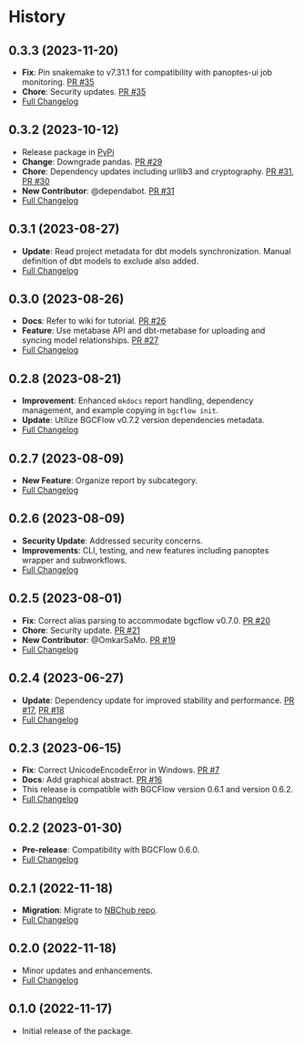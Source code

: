 # History

## 0.3.3 (2023-11-20)
- **Fix**: Pin snakemake to v7.31.1 for compatibility with panoptes-ui job monitoring. [PR #35](https://github.com/NBChub/bgcflow_wrapper/pull/35)
- **Chore**: Security updates. [PR #35](https://github.com/NBChub/bgcflow_wrapper/pull/35)
- [Full Changelog](https://github.com/NBChub/bgcflow_wrapper/compare/v0.3.2...v0.3.3)

## 0.3.2 (2023-10-12)
- Release package in [PyPi](https://pypi.org/project/bgcflow_wrapper)
- **Change**: Downgrade pandas. [PR #29](https://github.com/NBChub/bgcflow_wrapper/pull/29)
- **Chore**: Dependency updates including urllib3 and cryptography. [PR #31](https://github.com/NBChub/bgcflow_wrapper/pull/31), [PR #30](https://github.com/NBChub/bgcflow_wrapper/pull/30)
- **New Contributor**: @dependabot. [PR #31](https://github.com/NBChub/bgcflow_wrapper/pull/31)
- [Full Changelog](https://github.com/NBChub/bgcflow_wrapper/compare/v0.3.1...v0.3.2)

## 0.3.1 (2023-08-27)
- **Update**: Read project metadata for dbt models synchronization. Manual definition of dbt models to exclude also added.
- [Full Changelog](https://github.com/NBChub/bgcflow_wrapper/compare/v0.3.0...v0.3.1)

## 0.3.0 (2023-08-26)
- **Docs**: Refer to wiki for tutorial. [PR #26](https://github.com/NBChub/bgcflow_wrapper/pull/26)
- **Feature**: Use metabase API and dbt-metabase for uploading and syncing model relationships. [PR #27](https://github.com/NBChub/bgcflow_wrapper/pull/27)
- [Full Changelog](https://github.com/NBChub/bgcflow_wrapper/compare/v0.2.8...v0.3.0)

## 0.2.8 (2023-08-21)
- **Improvement**: Enhanced `mkdocs` report handling, dependency management, and example copying in `bgcflow init`.
- **Update**: Utilize BGCFlow v0.7.2 version dependencies metadata.
- [Full Changelog](https://github.com/NBChub/bgcflow_wrapper/compare/v0.2.7...v0.2.8)

## 0.2.7 (2023-08-09)
- **New Feature**: Organize report by subcategory.
- [Full Changelog](https://github.com/NBChub/bgcflow_wrapper/compare/v0.2.6...v0.2.7)

## 0.2.6 (2023-08-09)
- **Security Update**: Addressed security concerns.
- **Improvements**: CLI, testing, and new features including panoptes wrapper and subworkflows.
- [Full Changelog](https://github.com/NBChub/bgcflow_wrapper/compare/v0.2.5...v0.2.6)

## 0.2.5 (2023-08-01)
- **Fix**: Correct alias parsing to accommodate bgcflow v0.7.0. [PR #20](https://github.com/NBChub/bgcflow_wrapper/pull/20)
- **Chore**: Security update. [PR #21](https://github.com/NBChub/bgcflow_wrapper/pull/21)
- **New Contributor**: @OmkarSaMo. [PR #19](https://github.com/NBChub/bgcflow_wrapper/pull/19)
- [Full Changelog](https://github.com/NBChub/bgcflow_wrapper/compare/v0.2.4...v0.2.5)

## 0.2.4 (2023-06-27)
- **Update**: Dependency update for improved stability and performance. [PR #17](https://github.com/NBChub/bgcflow_wrapper/pull/17), [PR #18](https://github.com/NBChub/bgcflow_wrapper/pull/18)
- [Full Changelog](https://github.com/NBChub/bgcflow_wrapper/compare/v0.2.3...v0.2.4)

## 0.2.3 (2023-06-15)
- **Fix**: Correct UnicodeEncodeError in Windows. [PR #7](https://github.com/NBChub/bgcflow_wrapper/pull/7)
- **Docs**: Add graphical abstract. [PR #16](https://github.com/NBChub/bgcflow_wrapper/pull/16)
- This release is compatible with BGCFlow version 0.6.1 and version 0.6.2.
- [Full Changelog](https://github.com/NBChub/bgcflow_wrapper/compare/v0.2.2-alpha...v0.2.3)

## 0.2.2 (2023-01-30)
- **Pre-release**: Compatibility with BGCFlow 0.6.0.
- [Full Changelog](https://github.com/NBChub/bgcflow_wrapper/compare/v0.2.1-alpha...v0.2.2-alpha)

## 0.2.1 (2022-11-18)
- **Migration**: Migrate to [NBChub repo](https://github.com/NBChub/bgcflow_wrapper).
- [Full Changelog](https://github.com/NBChub/bgcflow_wrapper/compare/v0.2.0...v0.2.1-alpha)

## 0.2.0 (2022-11-18)
- Minor updates and enhancements.
- [Full Changelog](https://github.com/NBChub/bgcflow_wrapper/compare/v0.1.0...v0.2.0)

## 0.1.0 (2022-11-17)
- Initial release of the package.
